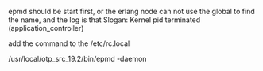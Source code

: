 epmd should be start first, or the erlang node can not use the global to find the name, and the log is that
Slogan: Kernel pid terminated (application_controller)

add the command to the /etc/rc.local


/usr/local/otp_src_19.2/bin/epmd -daemon
